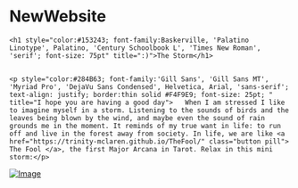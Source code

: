 # NewWebsite
<html lang="en">
<head>
<meta charset="UTF-8">
<title>The Storm</title>
<style>
	
body {
	background-color:#B4B8AB;
}
</style> 
	
</head>

<body>

	
	<h1 style="color:#153243; font-family:Baskerville, 'Palatino Linotype', Palatino, 'Century Schoolbook L', 'Times New Roman', 'serif'; font-size: 75pt" title=":)">The Storm</h1>


	<p style="color:#284B63; font-family:'Gill Sans', 'Gill Sans MT', 'Myriad Pro', 'DejaVu Sans Condensed', Helvetica, Arial, 'sans-serif'; text-align: justify; border:thin solid #F4F9E9; font-size: 25pt; " title="I hope you are having a good day">	When I am stressed I like to imagine myself in a storm. Listening to the sounds of birds and the leaves being blown by the wind, and maybe even the sound of rain grounds me in the moment. It reminds of my true want in life: to run off and live in the forest away from society. In life, we are like <a href="https://trinity-mclaren.github.io/TheFool/" class="button pill"> The Fool </a>, the first Major Arcana in Tarot. Relax in this mini storm:</p>


<a href="https://youtu.be/M3_bxPv34Ew">![Image](https://user-images.githubusercontent.com/83561106/117067476-10e14e00-acf8-11eb-8875-5233e3ee71c1.jpg)
</a>

	
</body> 

</html>
